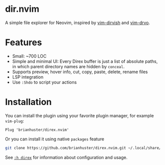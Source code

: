 # dir.nvim

A simple file explorer for Neovim, inspired by [vim-dirvish](https://github.com/justinmk/vim-dirvish) and [vim-drvo](https://github.com/matveyt/vim-drvo).

# Features

- Small: ~700 LOC
- Simple and minimal UI: Every Direx buffer is just a list of absolute paths, in which parent directory names are hidden by `conceal`.
- Supports preview, hover info, cut, copy, paste, delete, rename files
- LSP integration
- Use `:Shdo` to script your actions

# Installation

You can install the plugin using your favorite plugin manager, for example `vim-plug`:

```vim
Plug 'brianhuster/direx.nvim'
```

Or you can install it using native `packages` feature
```sh
git clone https://github.com/brianhuster/direx.nvim.git ~/.local/share/nvim/site/pack/plugins/start/direx.nvim
```

See [`:h direx`](https://github.com/brianhuster/direx.nvim/blob/main/doc/direx.txt) for information about configuration and usage.
